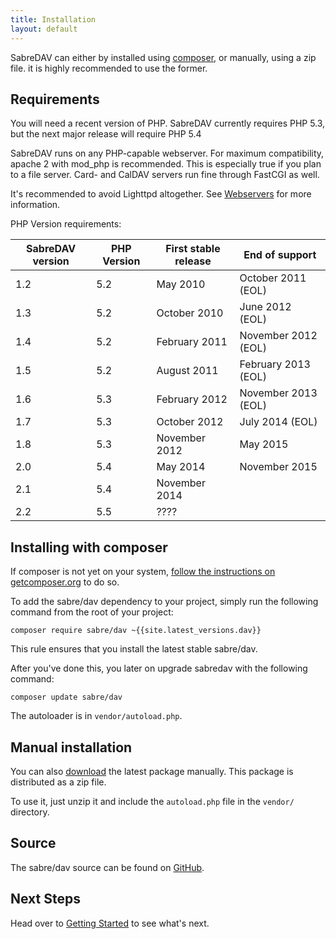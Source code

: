 ```yaml
---
title: Installation
layout: default
---
```


SabreDAV can either by installed using [composer][1], or manually, using a zip file.
it is highly recommended to use the former.

Requirements
------------

You will need a recent version of PHP. SabreDAV currently requires PHP 5.3, but
the next major release will require PHP 5.4

SabreDAV runs on any PHP-capable webserver. For maximum compatibility,
apache 2 with mod_php is recommended. This is especially true if you plan to
a file server. Card- and CalDAV servers run fine through FastCGI as well.

It's recommended to avoid Lighttpd altogether. See [Webservers](/dav/webservers)
for more information.

PHP Version requirements:

| SabreDAV version | PHP Version | First stable release | End of support      |
| ---------------- | ----------- | -------------------- | ------------------- |
| 1.2              | 5.2         | May 2010             | October 2011 (EOL)  |
| 1.3              | 5.2         | October 2010         | June 2012 (EOL)     |
| 1.4              | 5.2         | February 2011        | November 2012 (EOL) |
| 1.5              | 5.2         | August 2011          | February 2013 (EOL) |
| 1.6              | 5.3         | February 2012        | November 2013 (EOL) |
| 1.7              | 5.3         | October 2012         | July 2014 (EOL)     |
| 1.8              | 5.3         | November 2012        | May 2015            |
| 2.0              | 5.4         | May 2014             | November 2015       |
| 2.1              | 5.4         | November 2014        |                     |
| 2.2              | 5.5         | ????                 |                     |

Installing with composer
------------------------

If composer is not yet on your system, [follow the instructions on getcomposer.org][2]
to do so.

To add the sabre/dav dependency to your project, simply run the following
command from the root of your project:

    composer require sabre/dav ~{{site.latest_versions.dav}}


This rule ensures that you install the latest stable sabre/dav.

After you've done this, you later on upgrade sabredav with the following
command:


    composer update sabre/dav

The autoloader is in `vendor/autoload.php`.


Manual installation
-------------------

You can also [download][3] the latest package manually. This package is
distributed as a zip file.

To use it, just unzip it and include the `autoload.php` file in the `vendor/`
directory.

Source
------

The sabre/dav source can be found on [GitHub][4].

Next Steps
----------

Head over to [Getting Started](/dav/gettingstarted) to see what's next.

[1]: http://getcomposer.org/
[2]: https://getcomposer.org/doc/00-intro.md#installation-nix
[3]: https://github.com/fruux/sabre-dav/releases
[4]: https://github.com/fruux/sabre-dav
